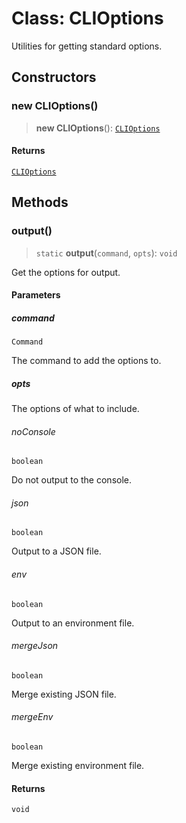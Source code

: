 # Class: CLIOptions

Utilities for getting standard options.

## Constructors

### new CLIOptions()

> **new CLIOptions**(): [`CLIOptions`](CLIOptions.md)

#### Returns

[`CLIOptions`](CLIOptions.md)

## Methods

### output()

> `static` **output**(`command`, `opts`): `void`

Get the options for output.

#### Parameters

##### command

`Command`

The command to add the options to.

##### opts

The options of what to include.

###### noConsole

`boolean`

Do not output to the console.

###### json

`boolean`

Output to a JSON file.

###### env

`boolean`

Output to an environment file.

###### mergeJson

`boolean`

Merge existing JSON file.

###### mergeEnv

`boolean`

Merge existing environment file.

#### Returns

`void`
